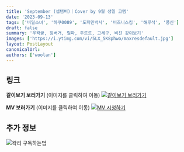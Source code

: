 ```yaml
---
title: 'September (셉템버)｜Cover by 9월 생일 고멤'
date: '2023-09-13'
tags: ['비밀소녀', '하쿠0089', '도파민박사', '비즈니스킴', '해루석', '풍신']
draft: false
summary: '우왁굳, 징버거, 릴파, 주르르, 고세구, 비챤 같이보기'
images: ['https://i.ytimg.com/vi/5LX_5K8phwo/maxresdefault.jpg']
layout: PostLayout
canonicalUrl:
authors: ['woolan']
---
```


## 링크

**같이보기 보러가기** (이미지를 클릭하여 이동)
[![같이보기 보러가기](https://cdn.discordapp.com/attachments/1136601898116464710/1211650793904807976/logo.png?ex=65eef8bc&is=65dc83bc&hm=95dc0e08c1f43025dd60def429896697b3787a9f923593eb50b24e9fb6280361&)](https://cafe.naver.com/steamindiegame/12867232)

**MV 보러가기** (이미지를 클릭하여 이동)
[![MV 시청하기](https://i.ytimg.com/vi/5LX_5K8phwo/maxresdefault.jpg)](https://youtu.be/5LX_5K8phwo?si=9EFd1DdPYzUKrdII)

## 추가 정보

![왁리 구독하는법](https://cdn.discordapp.com/attachments/1136601898116464710/1137049857136267374/--2cut.gif)

